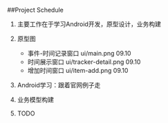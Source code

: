 ##Project Schedule
1. 主要工作在于学习Android开发，原型设计，业务构建
2. 原型图
	* 事件-时间记录窗口 ui/main.png 09.10
	* 时间展示窗口 ui/tracker-detail.png 09.10
	* 增加时间窗口 ui/item-add.png 09.10
	
3. Android学习：跟着官网例子走
4. 业务模型构建
5. TODO
